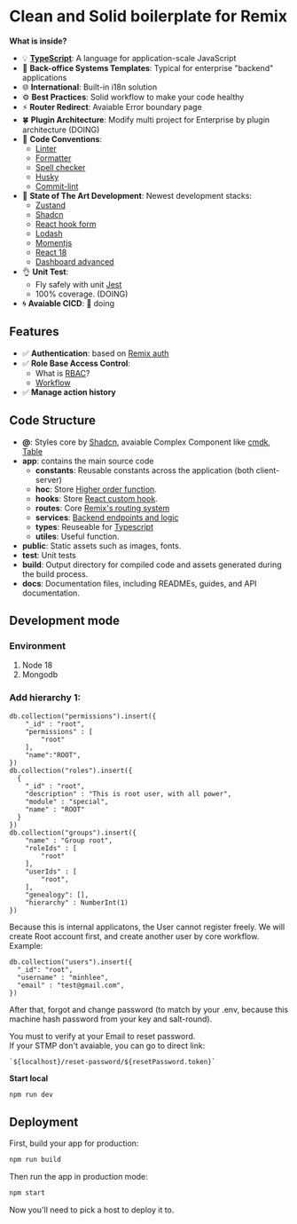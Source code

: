 # Clean and Solid boilerplate for Remix

**What is inside?**

- :bulb: [**TypeScript**](https://www.typescriptlang.org/): A language for application-scale JavaScript
- :heart_decoration: **Back-office Systems Templates**: Typical for enterprise "backend" applications
- :globe_with_meridians: **International**: Built-in i18n solution
- :gear: **Best Practices**: Solid workflow to make your code healthy
- :zap: **Router Redirect**: Avaiable Error boundary page
- :four_leaf_clover: **Plugin Architecture**: Modify multi project for Enterprise by plugin architecture (DOING)
- :pencil: **Code Conventions**:
  - [Linter](https://eslint.org/)
  - [Formatter](https://prettier.io/)
  - [Spell checker](https://cspell.org/)
  - [Husky](https://typicode.github.io/husky/)
  - [Commit-lint](https://commitlint.js.org/)
- :rocket: **State of The Art Development**: Newest development stacks:
  - [Zustand](https://zustand-demo.pmnd.rs/)
  - [Shadcn](https://ui.shadcn.com/)
  - [React hook form](https://react-hook-form.com/)
  - [Lodash](https://lodash.com/)
  - [Momentjs](https://momentjs.com/)
  - [React 18](https://react.dev/blog/2022/03/29/react-v18)
  - [Dashboard advanced](https://tanstack.com/table/latest)
- :ok_hand: **Unit Test**:
  - Fly safely with unit [Jest](https://jestjs.io/)
  - 100% coverage. (DOING)
- :cyclone: **Avaiable CICD**: :construction: doing

## Features

- :white_check_mark: **Authentication**: based on [Remix auth](https://github.com/sergiodxa/remix-auth)
- :white_check_mark: **Role Base Access Control**:
  - What is [RBAC](https://auth0.com/docs/manage-users/access-control/rbac)?
  - [Workflow](https://bootcamp.uxdesign.cc/designing-roles-and-permissions-ux-case-study-b1940f5a9aa)
- :white_check_mark: **Manage action history**

## Code Structure

- **@**: Styles core by [Shadcn](https://ui.shadcn.com/), avaiable Complex Component like [cmdk](https://github.com/pacocoursey/cmdk), [Table](https://tanstack.com/table/latest)
- **app**: contains the main source code
  - **constants**: Reusable constants across the application (both client-server)
  - **hoc**: Store [Higher order function](https://en.wikipedia.org/wiki/Higher-order_function).
  - **hooks**: Store [React custom hook](https://react.dev/learn/reusing-logic-with-custom-hooks).
  - **routes**: Core [Remix's routing system](https://remix.run/docs/en/main/discussion/routes)
  - **services**: [Backend endpoints and logic](https://remix.run/docs/en/main/file-conventions/-server)
  - **types**: Reuseable for [Typescript](https://www.typescriptlang.org/)
  - **utiles**: Useful function.
- **public**: Static assets such as images, fonts.
- **test**: Unit tests
- **build**: Output directory for compiled code and assets generated during the build process.
- **docs**: Documentation files, including READMEs, guides, and API documentation.

## Development mode

### Environment

1. Node 18
2. Mongodb

### Add hierarchy 1:

```
db.collection("permissions").insert({
    "_id" : "root",
    "permissions" : [
        "root"
    ],
    "name":"ROOT",
})
db.collection("roles").insert({
  {
    "_id" : "root",
    "description" : "This is root user, with all power",
    "module" : "special",
    "name" : "ROOT"
  }
})
db.collection("groups").insert({
    "name" : "Group root",
    "roleIds" : [
        "root"
    ],
    "userIds" : [
        "root",
    ],
    "genealogy": [],
    "hierarchy" : NumberInt(1)
})
```

Because this is internal applicatons, the User cannot register freely. We will create Root account first, and create another user by core workflow. <br>
Example:

```
db.collection("users").insert({
  "_id": "root",
  "username" : "minhlee",
  "email" : "test@gmail.com",
})
```

After that, forgot and change password (to match by your .env, because this machine hash password from your key and salt-round).

You must to verify at your Email to reset password.<br>
If your STMP don't avaiable, you can go to direct link:

```
`${localhost}/reset-password/${resetPassword.token}`
```

**Start local**

```sh
npm run dev
```

## Deployment

First, build your app for production:

```sh
npm run build
```

Then run the app in production mode:

```sh
npm start
```

Now you'll need to pick a host to deploy it to.
